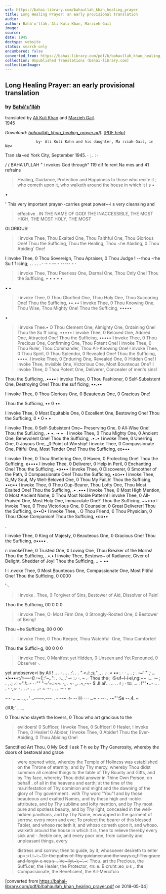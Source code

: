 ```yaml
---
url: https://bahai-library.com/bahaullah_khan_healing_prayer
title: Long Healing Prayer: an early provisional translation
audio: 
author: Bahá'u'lláh, Ali Kuli Khan, Marzieh Gail
image: 
source: 
date: 1945
doctype: website
status: search-only
encumbered: false
converted_from: https://bahai-library.com/pdf/b/bahaullah_khan_healing_prayer.pdf
collection: Unpublished Translations (bahai-library.com)
collectionImage: 
---
```



## Long Healing Prayer: an early provisional translation

### by [Bahá'u'lláh](https://bahai-library.com/author/Bahá'u'lláh)

translated by [Ali Kuli Khan](https://bahai-library.com/author/Ali%20Kuli+Khan) and [Marzieh Gail](https://bahai-library.com/author/Marzieh+Gail).  
1945


_Download: [bahaullah\_khan\_healing_prayer.pdf](https://bahai-library.com/pdf/b/bahaullah_khan_healing_prayer.pdf)._ \[[PDF help](https://bahai-library.com/pdf/)\]


                  by· Ali Kuli Kahn and his daughter, Ma rziah Gail, in New
Tran sla~ed
York City, September 1945.    ·          ;   .               : ·

/    /
BAHA'U'LLAH " i nvokes God through" 119 dif fe rent Na mes and 41 refrains
> Healing, Guidance, Protection and Happiness to those who recite it ; who
cometh upon it, who walketh around the house in which it i s •

•

' This very important prayer--carries great              power~-i s   very cleansing and
> effective .
IN THE NAME OF GOD! THE INACCESSIBLE, THE MOST HIGH, THE MOST HOLY, THE MOST

GLORIOUS!

> I invoke Thee, Thou Exalted One, Thou Faithful One, Thou Glorious One!
> Thou the Sufficing, Thou the Healing, Thou ~he Abiding, 0 Thou Abiding' One!

I invoke Thee, 0 Thou Sovereign, Thou Apraiser, 0 Thou Judge !
--rhou -rhe Su f f icing; . . . . .   · ·- - -- - ----- - ·

> I invoke Thee, Thou Peerless One, Eternal One, Thou Only One!
Thou the Sufficing, • • • • •

•   •
> I invoke Thee, 0 Thou Glorified One, Thou Holy One, Thou Succoring One!
> Thou the Sufficing, ••.••
> I invoke Thee, 0 Thou Knowing One, Thou Wise, Thou Mighty One!
Thou the Sufficing, •••••

•

> I invoke Thee.• O Thou Clement One, Almighty One, Ordaining One!
> Thou the Su ff icing, •••••
> I invoke Thee, 0 Beloved One, Adored One, Attracted One!
> Thou the Sufficing, •••••
> I invoke Thee, 0 Thou Precious One, Confirming One, Thou Potent One!
> I invoke Thee, 0 Thou Ruler, Thou Commander, Thou All-Knowing One!
> I invoke Thee, 0 Thou Spirit, 0 Thou Splendor, 0 Revealed One!
> Thou the Sufficing, ••••.
> I invoke Thee, 0 Enduring One, Revealed One, 0 Hidden One!
> I invoke Thee, Invisible One, Victorious One, Most Bounteous One?
> I invoke Thee, 0 Thou Potent One, Deliverer, Concealer of men's sins!

Thou the Sufficing, .••••
I invoke Thee, 0 Thou Fashioner, 0 Self-Subsistent One, Destroying One!
Thou the suf ficing, ••.••

I invoke Thee, 0 Thou Glorious One, 0 Beauteous One, 0 Gracious One!

Thou the Sufficing,   ••      0   ••

I invoke Thee, 0 Most Equitable One, 0 Excellent One, Bestowing One!
Thou the Sufficing,   0   •   0   •   •

I invoke Thee, 0 Self-Subsistent          One~   Preserving One, 0 All-Wise One!
Thou the Sufi.icing, .• •. ·• • ·
I invoke Thee, 0 Thou Mighty One, 0 Ancient One, Benevolent One!
Thou the Sufficing, .•..•
I invoke Thee, 0 Unerring One, 0 Joyous One, _0 Point of Worship!
I invoke Thee, 0 Compassionate One, Pitiful One, Most Tender One!
Thou the Sufficing,   eo•••

I invoke Thee, 0 Thou Sheltering One, 0 Haven, 0 Protecting One!
Thou the Sufficing, e••••
I invoke Thee, 0 Deliverer, 0 Help in Peril, 0 Enchanting One!
Thou the Sufficing, •o•••
I invoke Thee, 0 Discoverer, 0 Smoother of the Path, 0 Compassionate One!
Thou the Sufficing, •oo••
I invoke Thee, O_My Soul, My Well-Beloved One, 0 Thou My FaiLh!
Thou the Sufficing, ••o••
I invoke Thee, 0 Thou Cup-Bearer, Thou Lofty One, Thou Most Exalted One!
Thou the Sufficing, .• .•••
I invoke Thee, 0 Most High Mention, 0 Most Ancient Name, 0 Thou Most Noble
Pattern!
I invoke Thee, 0 All-Praised One, Most Holy One, Immaculate One?
Thou the Sufficing, ~~••o
I invoke Thee, 0 Thou Victorious One, 0 Counselor, 0 Great Deliverer!
Thou the Sufficing, o••O•
I invoke Thee, . O Thou Friend, 0 Thou Physician, 0 Thou Close Companion!
Thou the Sufficing, •oo••

.

I invoke Thee, 0 King of Majesty, 0 Beauteous One, 0 Gracious One!
Thou the Sufficing, o••••                                  .

r: invokeThee, 0 Trusted One, 0 Loving One, Thou Breaker of the Morns!
Thou the Sufficing, ..•.•
I invoke Thee, Bestowe~ of Radiance, Giver of Delight, Shedder of Joy!
Thou the Sufficing, .. ~ ••

I i .nvoke Thee, 0 Most Bounteous One, Compassionate One, Most Pitiful One!
Thou the Sufficing,                                                                               0   0000

'·.

> I invoke . Thee, 0 Forgiver of Sins, Bestower of Aid, Dissolver of Pain!

Thou the Sufficing,                                                                               00        0    0     0

> I invoke Thee, O· Most Firm One, 0 Strongly-Rooted One, 0 Bestower of Being!

Thou ~he Sufficing,                                                                               00        0    00

> I invoke Thee, 0 Thou Keeper, Thou Watchful· One, Thou Comforter!

Thou the Suffici~g,                                                                               00       0     0     0

> I invoke Thee, 0 Manifest yet Hidden, 0 Unseen and Yet Renouned, 0 Observer ·.

yet unobserve<i by All !                                                   .. ..· ... . _:'. . . " <.i:.;s," ,, . .··.• ••·. · · .. . ; . -~''' '; ... •i•••<:/::~~-0.-~1;:'~,._": . :·..,.' ~· :.· ·. ~
.· Thou the·; ·S·uf~l-i·ei,ng:~~ ·... ·~ ; . , .; .·: ~"._!_:.:- · ·"" "·~'~.:~~. ·_ . ~· _.
.~,-~- $   JI   ai'. . .. . .   r   ; · tc: ... .   !""•..- .. .   .   - ·,~· ·   . . .- . .. ..-   ~
·-· . . .
····- •·

-·-· ........
.,.       '
..-----.---· . - --~ ·r- -- H----...~ -·--· . -~"':Se --.4. ~

(llUI;'   .....,

0 Thou who slayeth the lovers, 0 Thou who art gracious to the
> evildoers! 0 Sufficer, I invoke Thee, 0 Sufficer! 0 Healer, I invoke Thee,
> 0 Healer! 0 Abider, I invoke Thee, 0 Abider! Thou the Ever-Abiding, 0 Thou
Abiding One!

Sanctified Art Thou, 0 My God!
I ask T·h ee by Thy Generosity, whereby the doors of bestowal and grace
> were opened wide, whereby the Temple of Holiness was established on the Throne
> of eternity; and by Thy mercy, whereby Thou didst summon all created things
> to the table of Thy Bounty and Gifts, and by Thy face, whereby Thou didst
> answer in Thine Own Person, on behalf . of all in the heavens and earth; at the
> time of the ma.nifestation of Thy dominion and might and the dawning of the
> glory of Thy government . with Thy word "You"! and by those beauteous and
> exalted Names, and by these high and ·noble attributes, and by Thy sublime and
> lofty mention, and by Thy most pure and spotless beauty, and by Thy light,
> concealed in the well-hidden pavillions, and by Thy Name, enwrapped in the
> garment of sorrow, every morn and eve; To protect the bearer of this blessed
> Tablet, and whoso reciteth it, and whoso cometh upon it, and whoso. walketh
> around the house in which it is, then to relieve thereby every sick and ·
.feeble one, and every poor one, from calamity and unpleasant things, every

> distress and sorrow; then to guide, by it, whosoever desireth to enter up<;>t.t~i:~1)~~>
> the paths of Thy guidance and the ways o_f Thy grace and forgiv-e nes·s ·. Ve~ilyt~)\;~'.~~~:
> Thou. art the Precious, the Suffi.cer, the Healer, the Protector, ·tn:·e. B·cruht::eo_u·s ,.
> the Compassionate, the Beneficient, the All-Mercifulo


[converted from https://bahai-library.com/pdf/b/bahaullah_khan_healing_prayer.pdf on 2018-05-04]


